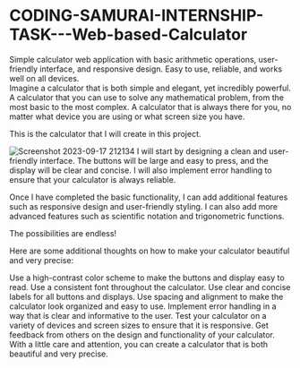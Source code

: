 # CODING-SAMURAI-INTERNSHIP-TASK---Web-based-Calculator
Simple calculator web application with basic arithmetic operations, user-friendly interface, and responsive design. Easy to use, reliable, and works well on all devices.  
Imagine a calculator that is both simple and elegant, yet incredibly powerful. A calculator that you can use to solve any mathematical problem, from the most basic to the most complex. A calculator that is always there for you, no matter what device you are using or what screen size you have.

This is the calculator that I will create in this project.

![Screenshot 2023-09-17 212134](https://github.com/Shivam143bit/CODING-SAMURAI-INTERNSHIP-TASK---Web-based-Calculator/assets/85752605/03263b7b-eeb8-41be-9876-3bdd055a8725)
I will start by designing a clean and user-friendly interface. The buttons will be large and easy to press, and the display will be clear and concise. I will also implement error handling to ensure that your calculator is always reliable.

Once I have completed the basic functionality, I can add additional features such as responsive design and user-friendly styling. I can also add more advanced features such as scientific notation and trigonometric functions.

The possibilities are endless!

Here are some additional thoughts on how to make your calculator beautiful and very precise:

Use a high-contrast color scheme to make the buttons and display easy to read.
Use a consistent font throughout the calculator.
Use clear and concise labels for all buttons and displays.
Use spacing and alignment to make the calculator look organized and easy to use.
Implement error handling in a way that is clear and informative to the user.
Test your calculator on a variety of devices and screen sizes to ensure that it is responsive.
Get feedback from others on the design and functionality of your calculator.
With a little care and attention, you can create a calculator that is both beautiful and very precise.
